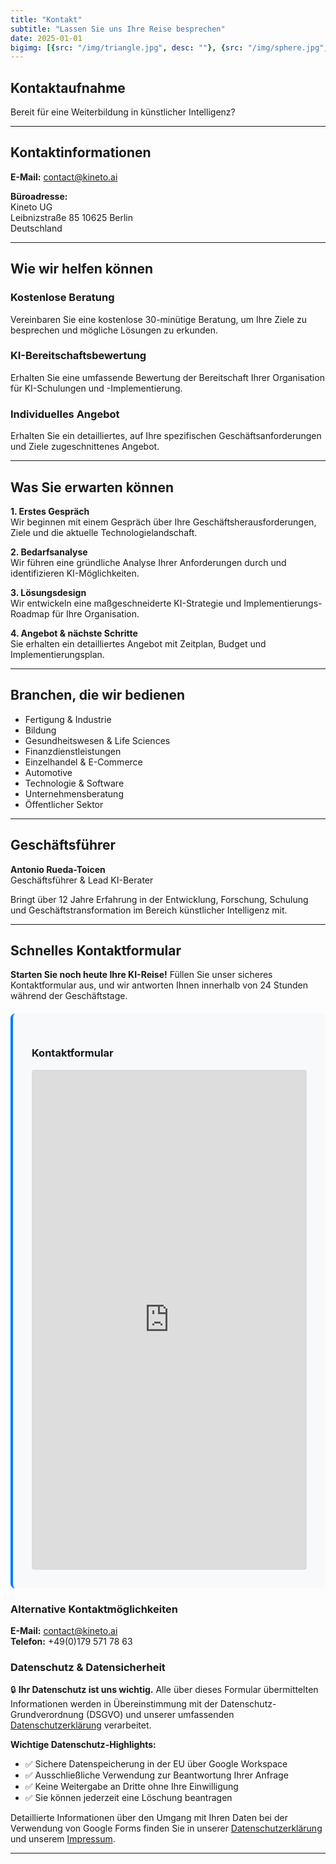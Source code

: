 ```yaml
---
title: "Kontakt"
subtitle: "Lassen Sie uns Ihre Reise besprechen"
date: 2025-01-01
bigimg: [{src: "/img/triangle.jpg", desc: ""}, {src: "/img/sphere.jpg", desc: ""}, {src: "/img/hexagon.jpg", desc: ""}]
---
```


## Kontaktaufnahme

Bereit für eine Weiterbildung in künstlicher Intelligenz?

---

## Kontaktinformationen

**E-Mail:** contact@kineto.ai  

**Büroadresse:**  
Kineto UG  
Leibnizstraße 85
10625 Berlin  
Deutschland


---

## Wie wir helfen können

###  **Kostenlose Beratung**
Vereinbaren Sie eine kostenlose 30-minütige Beratung, um Ihre Ziele zu besprechen und mögliche Lösungen zu erkunden.

###  **KI-Bereitschaftsbewertung**
Erhalten Sie eine umfassende Bewertung der Bereitschaft Ihrer Organisation für KI-Schulungen und -Implementierung.

###  **Individuelles Angebot**
Erhalten Sie ein detailliertes, auf Ihre spezifischen Geschäftsanforderungen und Ziele zugeschnittenes Angebot.

---

## Was Sie erwarten können

**1. Erstes Gespräch**  
Wir beginnen mit einem Gespräch über Ihre Geschäftsherausforderungen, Ziele und die aktuelle Technologielandschaft.

**2. Bedarfsanalyse**  
Wir führen eine gründliche Analyse Ihrer Anforderungen durch und identifizieren KI-Möglichkeiten.

**3. Lösungsdesign**  
Wir entwickeln eine maßgeschneiderte KI-Strategie und Implementierungs-Roadmap für Ihre Organisation.

**4. Angebot & nächste Schritte**  
Sie erhalten ein detailliertes Angebot mit Zeitplan, Budget und Implementierungsplan.

---

## Branchen, die wir bedienen

- Fertigung & Industrie
- Bildung
- Gesundheitswesen & Life Sciences
- Finanzdienstleistungen
- Einzelhandel & E-Commerce
- Automotive
- Technologie & Software
- Unternehmensberatung
- Öffentlicher Sektor

---

## Geschäftsführer

**Antonio Rueda-Toicen**  
Geschäftsführer & Lead KI-Berater

Bringt über 12 Jahre Erfahrung in der Entwicklung, Forschung, Schulung und Geschäftstransformation im Bereich künstlicher Intelligenz mit.


---

## Schnelles Kontaktformular

**Starten Sie noch heute Ihre KI-Reise!** Füllen Sie unser sicheres Kontaktformular aus, und wir antworten Ihnen innerhalb von 24 Stunden während der Geschäftstage.

<div class="contact-form-container" style="background: #f8f9fa; padding: 30px; border-radius: 8px; border-left: 4px solid #007bff; margin: 20px 0;">

### Kontaktformular

<iframe src="https://docs.google.com/forms/d/e/1FAIpQLScGNg9_example_form_id_here_de/viewform?embedded=true" 
        width="100%" 
        height="800" 
        frameborder="0" 
        marginheight="0" 
        marginwidth="0"
        style="border-radius: 4px;">
Kontaktformular wird geladen...
</iframe>

</div>

### Alternative Kontaktmöglichkeiten

**E-Mail:** contact@kineto.ai  
**Telefon:** +49(0)179 571 78 63

### Datenschutz & Datensicherheit

🔒 **Ihr Datenschutz ist uns wichtig.** Alle über dieses Formular übermittelten Informationen werden in Übereinstimmung mit der Datenschutz-Grundverordnung (DSGVO) und unserer umfassenden [Datenschutzerklärung](/datenschutz/) verarbeitet.

**Wichtige Datenschutz-Highlights:**
- ✅ Sichere Datenspeicherung in der EU über Google Workspace
- ✅ Ausschließliche Verwendung zur Beantwortung Ihrer Anfrage
- ✅ Keine Weitergabe an Dritte ohne Ihre Einwilligung
- ✅ Sie können jederzeit eine Löschung beantragen

Detaillierte Informationen über den Umgang mit Ihren Daten bei der Verwendung von Google Forms finden Sie in unserer [Datenschutzerklärung](/datenschutz/) und unserem [Impressum](/impressum.de/).

---